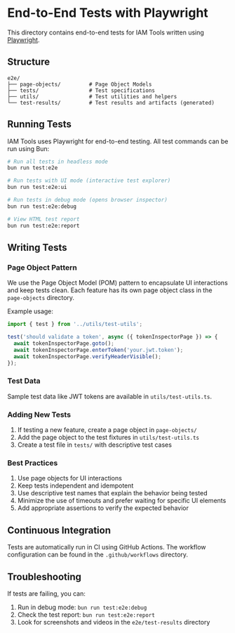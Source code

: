 # End-to-End Tests with Playwright

This directory contains end-to-end tests for IAM Tools written using [Playwright](https://playwright.dev/).

## Structure

```
e2e/
├── page-objects/         # Page Object Models
├── tests/                # Test specifications
├── utils/                # Test utilities and helpers
└── test-results/         # Test results and artifacts (generated)
```

## Running Tests

IAM Tools uses Playwright for end-to-end testing. All test commands can be run using Bun:

```bash
# Run all tests in headless mode
bun run test:e2e

# Run tests with UI mode (interactive test explorer)
bun run test:e2e:ui

# Run tests in debug mode (opens browser inspector)
bun run test:e2e:debug

# View HTML test report
bun run test:e2e:report
```

## Writing Tests

### Page Object Pattern

We use the Page Object Model (POM) pattern to encapsulate UI interactions and keep tests clean. Each feature has its own page object class in the `page-objects` directory.

Example usage:

```typescript
import { test } from '../utils/test-utils';

test('should validate a token', async ({ tokenInspectorPage }) => {
  await tokenInspectorPage.goto();
  await tokenInspectorPage.enterToken('your.jwt.token');
  await tokenInspectorPage.verifyHeaderVisible();
});
```

### Test Data

Sample test data like JWT tokens are available in `utils/test-utils.ts`.

### Adding New Tests

1. If testing a new feature, create a page object in `page-objects/`
2. Add the page object to the test fixtures in `utils/test-utils.ts`
3. Create a test file in `tests/` with descriptive test cases

### Best Practices

1. Use page objects for UI interactions
2. Keep tests independent and idempotent
3. Use descriptive test names that explain the behavior being tested
4. Minimize the use of timeouts and prefer waiting for specific UI elements
5. Add appropriate assertions to verify the expected behavior

## Continuous Integration

Tests are automatically run in CI using GitHub Actions. The workflow configuration can be found in the `.github/workflows` directory.

## Troubleshooting

If tests are failing, you can:

1. Run in debug mode: `bun run test:e2e:debug`
2. Check the test report: `bun run test:e2e:report`
3. Look for screenshots and videos in the `e2e/test-results` directory